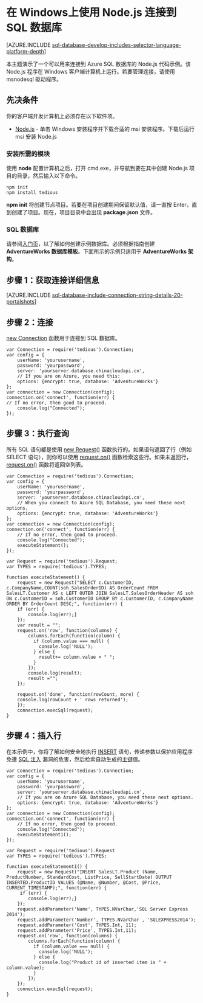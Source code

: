<properties
	pageTitle="在 Windows上使用 Node.js 连接到 SQL 数据库"
	description="演示了一个可以用来连接到 Azure SQL 数据库的 Node.js 代码示例。该示例在 Windows 客户端计算机上运行。"
	services="sql-database"
	documentationCenter=""
	authors="meet-bhagdev"
	manager="jeffreyg"
	editor=""/>


<tags
	ms.service="sql-database"
	ms.date="03/14/2016"
	wacn.date="04/06/2016"/>


# 在 Windows上使用 Node.js 连接到 SQL 数据库


[AZURE.INCLUDE [sql-database-develop-includes-selector-language-platform-depth](../includes/sql-database-develop-includes-selector-language-platform-depth.md)]


本主题演示了一个可以用来连接到 Azure SQL 数据库的 Node.js 代码示例。该 Node.js 程序在 Windows 客户端计算机上运行。若要管理连接，请使用 msnodesql 驱动程序。


## 先决条件


你的客户端开发计算机上必须存在以下软件项。


-  [Node.js](https://nodejs.org/en/download) - 单击 Windows 安装程序并下载合适的 msi 安装程序。下载后运行 msi 安装 Node.js


### 安装所需的模块

使用 **node** 配置计算机之后，打开 cmd.exe，并导航到要在其中创建 Node.js 项目的目录，然后输入以下命令。


	npm init
	npm install tedious


**npm init** 将创建节点项目。若要在项目创建期间保留默认值，请一直按 Enter，直到创建了项目。现在，项目目录中会出现 **package.json** 文件。


### SQL 数据库

请参阅[入门页](/documentation/articles/sql-database-get-started/)，以了解如何创建示例数据库。必须根据指南创建 **AdventureWorks 数据库模板**。下面所示的示例只适用于 **AdventureWorks 架构**。


## 步骤 1：获取连接详细信息

[AZURE.INCLUDE [sql-database-include-connection-string-details-20-portalshots](../includes/sql-database-include-connection-string-details-20-portalshots.md)]

## 步骤 2：连接

[new Connection](http://pekim.github.io/tedious/api-connection.html) 函数用于连接到 SQL 数据库。

	var Connection = require('tedious').Connection;
	var config = {
		userName: 'yourusername',
		password: 'yourpassword',
		server: 'yourserver.database.chinacloudapi.cn',
		// If you are on Azure, you need this:
		options: {encrypt: true, database: 'AdventureWorks'}
	};
	var connection = new Connection(config);
	connection.on('connect', function(err) {
	// If no error, then good to proceed.
		console.log("Connected");
	});


## 步骤 3：执行查询


所有 SQL 语句都是使用 [new Request()](http://pekim.github.io/tedious/api-request.html) 函数执行的。如果语句返回了行（例如 SELECT 语句），则你可以使用 [request.on()](http://pekim.github.io/tedious/api-request.html) 函数检索这些行。如果未返回行，[request.on()](http://pekim.github.io/tedious/api-request.html) 函数将返回空列表。


	var Connection = require('tedious').Connection;
	var config = {
		userName: 'yourusername',
		password: 'yourpassword',
		server: 'yourserver.database.chinacloudapi.cn',
		// When you connect to Azure SQL Database, you need these next options.
		options: {encrypt: true, database: 'AdventureWorks'}
	};
	var connection = new Connection(config);
	connection.on('connect', function(err) {
		// If no error, then good to proceed.
		console.log("Connected");
		executeStatement();
	});

	var Request = require('tedious').Request;
	var TYPES = require('tedious').TYPES;

	function executeStatement() {
		request = new Request("SELECT c.CustomerID, c.CompanyName,COUNT(soh.SalesOrderID) AS OrderCount FROM SalesLT.Customer AS c LEFT OUTER JOIN SalesLT.SalesOrderHeader AS soh ON c.CustomerID = soh.CustomerID GROUP BY c.CustomerID, c.CompanyName ORDER BY OrderCount DESC;", function(err) {
	  	if (err) {
	   		console.log(err);}
		});
		var result = "";
		request.on('row', function(columns) {
		    columns.forEach(function(column) {
		      if (column.value === null) {
		        console.log('NULL');
		      } else {
		        result+= column.value + " ";
		      }
		    });
		    console.log(result);
		    result ="";
		});

		request.on('done', function(rowCount, more) {
		console.log(rowCount + ' rows returned');
		});
		connection.execSql(request);
	}


## 步骤 4：插入行

在本示例中，你将了解如何安全地执行 [INSERT](https://msdn.microsoft.com/zh-cn/library/ms174335.aspx) 语句，传递参数以保护应用程序免遭 [SQL 注入](https://technet.microsoft.com/zh-cn/library/ms161953(v=sql.105).aspx) 漏洞的危害，然后检索自动生成的[主键](https://msdn.microsoft.com/zh-cn/library/ms179610.aspx)值。


	var Connection = require('tedious').Connection;
	var config = {
		userName: 'yourusername',
		password: 'yourpassword',
		server: 'yourserver.database.chinacloudapi.cn',
		// If you are on Azure SQL Database, you need these next options.
		options: {encrypt: true, database: 'AdventureWorks'}
	};
	var connection = new Connection(config);
	connection.on('connect', function(err) {
		// If no error, then good to proceed.
		console.log("Connected");
		executeStatement1();
	});

	var Request = require('tedious').Request
	var TYPES = require('tedious').TYPES;

	function executeStatement1() {
		request = new Request("INSERT SalesLT.Product (Name, ProductNumber, StandardCost, ListPrice, SellStartDate) OUTPUT INSERTED.ProductID VALUES (@Name, @Number, @Cost, @Price, CURRENT_TIMESTAMP);", function(err) {
		 if (err) {
		 	console.log(err);}
		});
		request.addParameter('Name', TYPES.NVarChar,'SQL Server Express 2014');
		request.addParameter('Number', TYPES.NVarChar , 'SQLEXPRESS2014');
		request.addParameter('Cost', TYPES.Int, 11);
		request.addParameter('Price', TYPES.Int,11);
		request.on('row', function(columns) {
		    columns.forEach(function(column) {
		      if (column.value === null) {
		        console.log('NULL');
		      } else {
		        console.log("Product id of inserted item is " + column.value);
		      }
		    });
		});		
		connection.execSql(request);
	}

<!---HONumber=Mooncake_0328_2016-->
